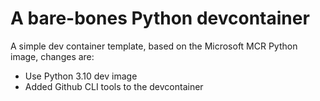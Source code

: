 # A bare-bones Python devcontainer

A simple dev container template, based on the Microsoft MCR Python image, changes are:
- Use Python 3.10 dev image
- Added Github CLI tools to the devcontainer 
